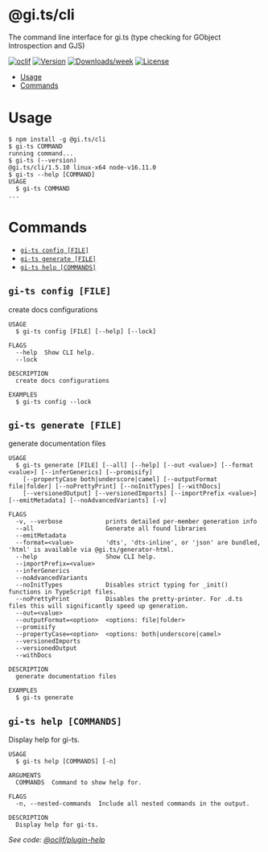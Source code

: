 @gi.ts/cli
==========

The command line interface for gi.ts (type checking for GObject Introspection and GJS)

[![oclif](https://img.shields.io/badge/cli-oclif-brightgreen.svg)](https://oclif.io)
[![Version](https://img.shields.io/npm/v/@gi.ts/cli.svg)](https://npmjs.org/package/@gi.ts/cli)
[![Downloads/week](https://img.shields.io/npm/dw/@gi.ts/cli.svg)](https://npmjs.org/package/@gi.ts/cli)
[![License](https://img.shields.io/npm/l/@gi.ts/cli.svg)](https://github.com/ewlsh/gi.ts/blob/master/package.json)

<!-- toc -->
* [Usage](#usage)
* [Commands](#commands)
<!-- tocstop -->
# Usage
<!-- usage -->
```sh-session
$ npm install -g @gi.ts/cli
$ gi-ts COMMAND
running command...
$ gi-ts (--version)
@gi.ts/cli/1.5.10 linux-x64 node-v16.11.0
$ gi-ts --help [COMMAND]
USAGE
  $ gi-ts COMMAND
...
```
<!-- usagestop -->
# Commands
<!-- commands -->
* [`gi-ts config [FILE]`](#gi-ts-config-file)
* [`gi-ts generate [FILE]`](#gi-ts-generate-file)
* [`gi-ts help [COMMANDS]`](#gi-ts-help-commands)

## `gi-ts config [FILE]`

create docs configurations

```
USAGE
  $ gi-ts config [FILE] [--help] [--lock]

FLAGS
  --help  Show CLI help.
  --lock

DESCRIPTION
  create docs configurations

EXAMPLES
  $ gi-ts config --lock
```

## `gi-ts generate [FILE]`

generate documentation files

```
USAGE
  $ gi-ts generate [FILE] [--all] [--help] [--out <value>] [--format <value>] [--inferGenerics] [--promisify]
    [--propertyCase both|underscore|camel] [--outputFormat file|folder] [--noPrettyPrint] [--noInitTypes] [--withDocs]
    [--versionedOutput] [--versionedImports] [--importPrefix <value>] [--emitMetadata] [--noAdvancedVariants] [-v]

FLAGS
  -v, --verbose            prints detailed per-member generation info
  --all                    Generate all found libraries
  --emitMetadata
  --format=<value>         'dts', 'dts-inline', or 'json' are bundled, 'html' is available via @gi.ts/generator-html.
  --help                   Show CLI help.
  --importPrefix=<value>
  --inferGenerics
  --noAdvancedVariants
  --noInitTypes            Disables strict typing for _init() functions in TypeScript files.
  --noPrettyPrint          Disables the pretty-printer. For .d.ts files this will significantly speed up generation.
  --out=<value>
  --outputFormat=<option>  <options: file|folder>
  --promisify
  --propertyCase=<option>  <options: both|underscore|camel>
  --versionedImports
  --versionedOutput
  --withDocs

DESCRIPTION
  generate documentation files

EXAMPLES
  $ gi-ts generate
```

## `gi-ts help [COMMANDS]`

Display help for gi-ts.

```
USAGE
  $ gi-ts help [COMMANDS] [-n]

ARGUMENTS
  COMMANDS  Command to show help for.

FLAGS
  -n, --nested-commands  Include all nested commands in the output.

DESCRIPTION
  Display help for gi-ts.
```

_See code: [@oclif/plugin-help](https://github.com/oclif/plugin-help/blob/v5.2.9/src/commands/help.ts)_
<!-- commandsstop -->
